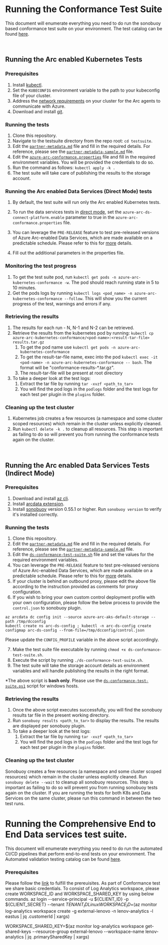 # Running the Conformance Test Suite

This document will enumerate everything you need to do run the sonobuoy based conformance test suite on your environment. The test catalog can be found [here](catalog.md).

<br/>

## Running the Arc enabled Kubernetes Tests

### Prerequisites

1. Install [kubectl](https://kubernetes.io/docs/tasks/tools/#kubectl).
2. Set the `KUBECONFIG` environment variable to the path to your kubeconfig file of your cluster.
3. Address the [network requirements](https://docs.microsoft.com/en-us/azure/azure-arc/kubernetes/quickstart-connect-cluster#meet-network-requirements) on your cluster for the Arc agents to communicate with Azure.
4. Download and install [git](https://git-scm.com/downloads).

### Running the tests

1. Clone this repository.
2. Navigate to the testsuite directory from the repo root: `cd testsuite`.
3. Edit the [`partner-metadata.md`](partner-metadata.md) file and fill in the required details. For reference, please see the [`partner-metadata-sample.md`](partner-metadata-sample.md) file. 
4. Edit the [`azure-arc-conformance.properties`](azure-arc-conformance.properties) file and fill in the required environment variables. You will be provided the credentials to do so.
5. Run the command as follows: `kubectl apply -k .`
6. The test suite will take care of publishing the results to the storage account.

### Running the Arc enabled Data Services (Direct Mode) tests

1. By default, the test suite will run only the Arc enabled Kubernetes tests.
2. To run the data services tests in [direct mode](), set the `azure-arc-ds-connect-platform.enable` parameter to true in the `azure-arc-conformance.properties` file.
3. You can leverage the `PRE-RELEASE` feature to test pre-released versions of Azure Arc-enabled Data Services, which are made available on a predictable schedule. Please refer to this for [more](https://docs.microsoft.com/en-us/azure/azure-arc/data/preview-testing) details.

4. Fill out the additional parameters in the properties file.

### Monitoring the test progress

1. To get the test suite pod, run `kubectl get pods -n azure-arc-kubernetes-conformance -w`. The pod should reach running state in 5 to 10 minutes.
2. Get the pods logs by running `kubectl logs <pod_name> -n azure-arc-kubernetes-conformance --follow`. This will show you the current progress of the test, warnings and errors if any.

### Retrieving the results

1. The results for each run - N, N-1 and N-2 can be retrieved.
2. Retrieve the results from the kubernetes pod by running: `kubectl cp azure-arc-kubernetes-conformance/<pod-name>:<result-tar-file> results.tar.gz`
    1. To get the pod name use `kubectl get pods -n azure-arc-kubernetes-conformance`
    2. To get the result-tar-file name, exec into the pod `kubectl exec -it <pod-name> -n azure-arc-kubernetes-conformance -- bash`. The format will be "conformance-results-*.tar.gz".
    3. The result-tar-file will be present at root directory
3. To take a deeper look at the test logs:
    1. Extract the tar file by running `tar -xvzf <path_to_tar>`
    2. You will find the pod logs in the `podlogs` folder and the test logs for each test per plugin in the `plugins` folder.

### Cleaning up the test cluster

1. Kubernetes job creates a few resources (a namespace and some cluster scoped resources) which remain in the cluster unless explicitly cleaned.
2. Run  `kubectl delete -k .` to cleanup all resources. This step is important as failing to do so will prevent you from running the conformance tests again on the cluster.

<br/>

## Running the Arc enabled Data Services Tests (Indirect Mode)

### Prerequisites

1. Download and install [az cli](https://docs.microsoft.com/en-us/cli/azure/install-azure-cli).
2. Install [arcdata extension](https://docs.microsoft.com/en-us/azure/azure-arc/data/release-notes).
3. Install [sonobuoy](https://github.com/vmware-tanzu/sonobuoy#installation) version 0.55.1 or higher. Run `sonobuoy version` to verify it's installed correctly.

### Running the tests

1. Clone this repository.
2. Edit the [`partner-metadata.md`](partner-metadata.md) file and fill in the required details. For reference, please see the [`partner-metadata-sample.md`](partner-metadata-sample.md) file.
3. Edit the [`ds-conformance-test-suite.sh`](ds-conformance-test-suite.sh) file and set the values for the required environment variables.
4. You can leverage the `PRE-RELEASE` feature to test pre-released versions of Azure Arc-enabled Data Services, which are made available on a predictable schedule. Please refer to this for [more](https://docs.microsoft.com/en-us/azure/azure-arc/data/preview-testing) details.
5. If your cluster is behind an outbound proxy, please edit the above file according to the instruction provided as comments for proxy configuration.
6. If you wish to bring your own custom control deployment profile with your own configuration, please follow the below process to provide the `control.json` to sonobuoy plugin.
```
az arcdata dc config init --source azure-arc-aks-default-storage --path /tmp/dcconfig
kubectl create ns arc-ds-config ; kubectl -n arc-ds-config create configmap arc-ds-config --from-file=/tmp/dcconfig/control.json
```
Please update the `CONFIG_PROFILE` variable in the above script accordingly.

7. Make the test suite file executable by running `chmod +x ds-conformance-test-suite.sh`.
8. Execute the script by running `./ds-conformance-test-suite.sh`.
9. The test suite will take the storage account details as environment variables and will handle publishing the results in the right format.

*The above script is **bash only**. Please use the [`ds-conformance-test-suite.ps1`](ds-conformance-test-suite.ps1) script for windows hosts.

### Retrieving the results

1. Once the above script executes successfully, you will find the sonobuoy results tar file in the present working directory.
2. Run `sonobuoy results <path_to_tar>` to display the results. The results are displayed per sonobuoy plugin.
3. To take a deeper look at the test logs:
    1. Extract the tar file by running `tar -xvzf <path_to_tar>`
    2. You will find the pod logs in the `podlogs` folder and the test logs for each test per plugin in the `plugins` folder.

### Cleaning up the test cluster

Sonobuoy creates a few resources (a namespace and some cluster scoped resources) which remain in the cluster unless explicitly cleaned.
Run `sonobuoy delete --wait` to cleanup all sonobuoy resources. This step is important as failing to do so will prevent you from running sonobuoy tests again on the cluster. If you are running the tests for both K8s and Data Services on the same cluster, please run this command in between the two test runs.

# Running the Comprehensive End to End Data services test suite.

This document will enumerate everything you need to do run the automated CI/CD pipelines that perform end-to-end tests on your environment. The Automated validation testing catalog can be found [here](https://learn.microsoft.com/en-us/azure/azure-arc/data/automated-integration-testing).
<br/>

### Prerequisites

Please follow the [link](https://learn.microsoft.com/en-us/azure/azure-arc/data/automated-integration-testing#prerequisites) to fulfill the prereuisites. As part of Conformance test we share basic credentials.
To consist of Log Analytics workspace, please create WORKSPACE_ID and WORKSPACE_SHARED_KEY by using below commands.
az login --service-principal -u ${CLIENT_ID} -p ${CLIENT_SECRET} --tenant ${TENANT_ID}
Linux
WORKSPACE_ID=$(az monitor log-analytics workspace create -g external-lenovo -n lenov-analytics -l eastus | jq .customerId | xargs)

WORKSPACE_SHARED_KEY=$(az monitor log-analytics workspace get-shared-keys --resource-group external-lenovo --workspace-name lenov-analytics | jq .primarySharedKey | xargs)
